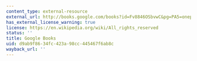 ```yaml
---
content_type: external-resource
external_url: http://books.google.com/books?id=Fv8846OSbvwC&pg=PA5=onepage
has_external_license_warning: true
license: https://en.wikipedia.org/wiki/All_rights_reserved
status: ''
title: Google Books
uid: d9ab9f86-34fc-423a-98cc-445467f6ab8c
wayback_url: ''
---
```

